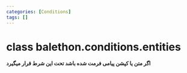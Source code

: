 ```yaml
---
categories: [Conditions]
tags: []
---
```


<h1>class balethon.conditions.<strong>entities</strong></h1>

<p align="left" dir="rtl"><strong>اگر متن یا کپشن پیامی فرمت شده باشد تحت این شرط قرار میگیرد</strong></p>